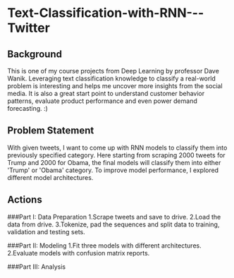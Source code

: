 # Text-Classification-with-RNN---Twitter

## Background
This is one of my course projects from Deep Learning by professor Dave Wanik. Leveraging text classification knowledge to classify a real-world problem is interesting and helps me uncover more insights from the social media. It is also a great start point to understand customer behavior patterns, evaluate product performance and even power demand forecasting. :)

## Problem Statement
With given tweets, I want to come up with RNN models to classify them into previously specified category. Here starting from scraping 2000 tweets for Trump and 2000 for Obama, the final models will classify them into either 'Trump' or 'Obama' category. To improve model performance, I explored different model architectures.

## Actions
###Part I: Data Preparation
 1.Scrape tweets and save to drive.
 2.Load the data from drive. 
 3.Tokenize, pad the sequences and split data to training, validation and testing sets.

###Part II: Modeling
 1.Fit three models with different architectures.
 2.Evaluate models with confusion matrix reports.

###Part III: Analysis
	
